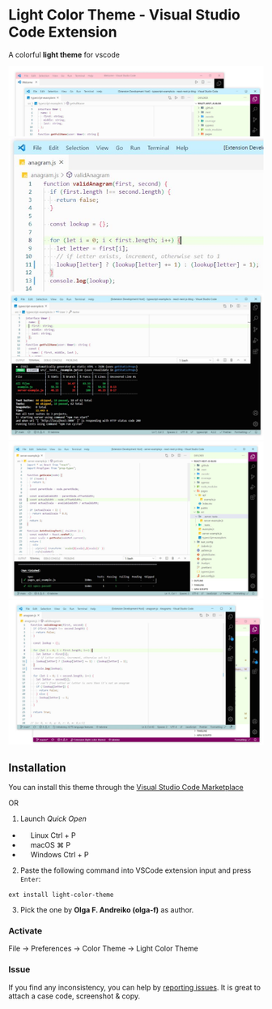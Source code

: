 # Light Color Theme - Visual Studio Code Extension

A colorful **light theme** for vscode

![](https://github.com/olga-f/light-color-theme/raw/master/images/color.JPG)
![](https://github.com/olga-f/light-color-theme/raw/master/images/code.JPG)
![](https://github.com/olga-f/light-color-theme/raw/master/images/terminal.JPG)
![](https://github.com/olga-f/light-color-theme/raw/master/images/theme.JPG)
![](https://github.com/olga-f/light-color-theme/raw/master/images/editor.JPG)

## Installation

You can install this theme through the [Visual Studio Code Marketplace](https://marketplace.visualstudio.com/items?itemName=olga-f.light-color-theme)

OR

1. Launch _Quick Open_

- <img src="https://www.kernel.org/theme/images/logos/favicon.png" width=16 height=16 /> Linux Ctrl + P
- <img src="https://developer.apple.com/favicon.ico" width=16 height=16 /> macOS ⌘ P
- <img src="https://www.microsoft.com/favicon.ico" width=16 height=16 /> Windows Ctrl + P

2. Paste the following command into VSCode extension input and press `Enter`:

```shell
ext install light-color-theme
```

3. Pick the one by **Olga F. Andreiko (olga-f)** as author.

### Activate

File → Preferences → Color Theme → Light Color Theme

### Issue

If you find any inconsistency, you can help by [reporting issues](https://github.com/olga-f/light-color-theme/issues).
It is great to attach a case code, screenshot & copy.
